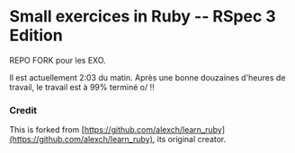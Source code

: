 Small exercices in Ruby -- RSpec 3 Edition
==========

REPO FORK pour les EXO.

Il est actuellement 2:03 du matin.
Après une bonne douzaines d'heures de travail, le travail est à 99% terminé o/ !!



### Credit

This is forked from [https://github.com/alexch/learn_ruby](https://github.com/alexch/learn_ruby), its original creator.
